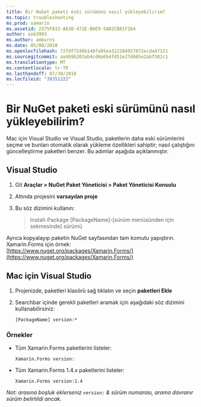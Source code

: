 ```yaml
---
title: Bir NuGet paketi eski sürümünü nasıl yükleyebilirim?
ms.topic: troubleshooting
ms.prod: xamarin
ms.assetid: 2375F833-A630-471E-B8E9-5AD2CB81F264
author: asb3993
ms.author: amburns
ms.date: 05/08/2018
ms.openlocfilehash: 72fdf7246b148fa95ea312284957072ecda47121
ms.sourcegitcommit: aa9b9b203ab4cd6a6b4fd51e27d865e2abf582c1
ms.translationtype: MT
ms.contentlocale: tr-TR
ms.lasthandoff: 07/30/2018
ms.locfileid: "39351222"
---
```

# <a name="how-do-i-downgrade-a-nuget-package"></a>Bir NuGet paketi eski sürümünü nasıl yükleyebilirim?

Mac için Visual Studio ve Visual Studio, paketlerin daha eski sürümlerini seçme ve bunları otomatik olarak yükleme özellikleri sahiptir; nasıl çalıştığını güncelleştirme paketleri benzer. Bu adımlar aşağıda açıklanmıştır.

## <a name="visual-studio"></a>Visual Studio
1. Git **Araçlar > NuGet Paket Yöneticisi > Paket Yöneticisi Konsolu**
2. Altında projesini **varsayılan proje**
3. Bu söz dizimini kullanın:

    > Install-Package [PackageName]-[sürüm menüsünden için sekmesinde] sürümü

Ayrıca kopyalayıp paketin NuGet sayfasından tam komutu yapıştırın. Xamarin.Forms için örnek: [https://www.nuget.org/packages/Xamarin.Forms/](https://www.nuget.org/packages/Xamarin.Forms/)

## <a name="visual-studio-for-mac"></a>Mac için Visual Studio
1. Projenizde, paketleri klasörü sağ tıklatın ve seçin **paketleri Ekle**
2. Searchbar içinde gerekli paketleri aramak için aşağıdaki söz dizimini kullanabilirsiniz:

    `[PackageName] version:*`

### <a name="examples"></a>Örnekler 
- Tüm Xamarin.Forms paketlerini listeler: 

    `Xamarin.Forms version:`
- Tüm Xamarin.Forms 1.4.x paketlerini listeler: 

    `Xamarin.Forms version:1.4`

*Not: arasına boşluk eklerseniz `version:` & sürüm numarası, arama davranır sürüm belirtildi ancak.*

